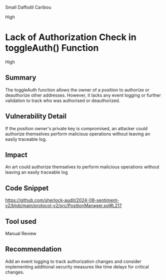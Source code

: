 Small Daffodil Caribou

High

# Lack of Authorization Check in toggleAuth() Function

High

## Summary
The toggleAuth function allows the owner of a position to authorize or deauthorize other addresses. However, it lacks any event logging or further validation to track who was authorised or deauthorized.

## Vulnerability Detail
If the position owner's private key is compromised, an attacker could authorize themselves perform malicious operations without leaving an easily traceable log.

## Impact
An art could authorize themselves to perform malicious operations without leaving an easily traceable log

## Code Snippet

https://github.com/sherlock-audit/2024-08-sentiment-v2/blob/main/protocol-v2/src/PositionManager.sol#L217

## Tool used
Manual Review

## Recommendation
Add an event logging to track authorization changes and consider implementing additional security measures like time delays for critical changes.